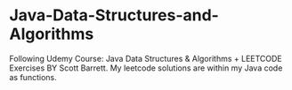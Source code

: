 # Java-Data-Structures-and-Algorithms
Following Udemy Course: Java Data Structures & Algorithms + LEETCODE Exercises BY Scott Barrett.
My leetcode solutions are within my Java code as functions.
